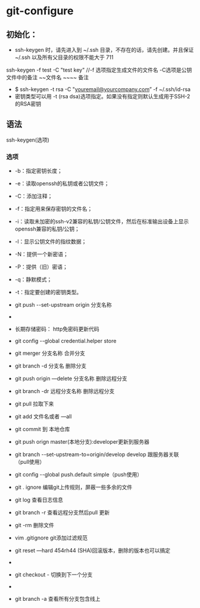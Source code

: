 # git-configure
## 初始化：
* ssh-keygen 时，请先进入到 ~/.ssh 目录，不存在的话，请先创建。并且保证 ~/.ssh 以及所有父目录的权限不能大于 711

ssh-keygen -f test   -C "test key"  //-f 选项指定生成文件的文件名  -C选项是公钥文件中的备注
                ~~文件名   ~~~~ 备注  

* $ ssh-keygen -t rsa -C "youremail@yourcompany.com” -f ~/.ssh/id-rsa
* 密钥类型可以用 -t (rsa dsa)选项指定。如果没有指定则默认生成用于SSH-2的RSA密钥

## 语法
ssh-keygen(选项)
### 选项
* -b：指定密钥长度；
* -e：读取openssh的私钥或者公钥文件；
* -C：添加注释；
* -f：指定用来保存密钥的文件名；
* -i：读取未加密的ssh-v2兼容的私钥/公钥文件，然后在标准输出设备上显示openssh兼容的私钥/公钥；
* -l：显示公钥文件的指纹数据；
* -N：提供一个新密语；
* -P：提供（旧）密语；
* -q：静默模式；
* -t：指定要创建的密钥类型。


* git push --set-upstream origin 分支名称
* 
* 长期存储密码：  http免密码更新代码
* git config --global credential.helper store
* git merger 分支名称   合并分支
* git branch -d 分支名  删除分支
* git push origin —delete 分支名称  删除远程分支
* git branch -dr  远程分支名称         删除远程分支
* git pull  拉取下来
* git add 文件名或者 —all
* git commit 到 本地仓库
* git push orign master(本地分支):developer更新到服务器
* git branch --set-upstream-to=origin/develop develop  跟服务器关联 （pull使用）
* git config --global push.default simple（push使用）
* git . ignore 编辑git上传规则，屏蔽一些多余的文件
* git log 查看日志信息
* git branch -r 查看远程分支然后pull 更新
* git -rm 删除文件
* vim .gitignore git添加过滤规范
* git reset —hard 454rh44 (SHA)回滚版本，删除的版本也可以搞定
* 
* git checkout - 切换到下一个分支
* 
* git branch -a  查看所有分支包含线上
